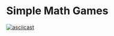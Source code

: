 # Simple Math Games

[![asciicast](https://asciinema.org/a/7nPAZ6bubacShfiebKGGX3RFC.svg)](https://asciinema.org/a/7nPAZ6bubacShfiebKGGX3RFC)

